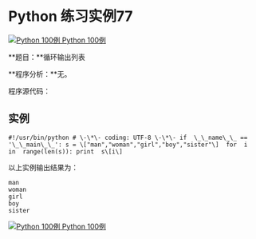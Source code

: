 Python 练习实例77
=============

 [![Python 100例](../images/up.gif) Python 100例](python-100-examples.html)

**题目：**循环输出列表

**程序分析：**无。

程序源代码：

实例
--
```
#!/usr/bin/python # \-\*\- coding: UTF-8 \-\*\- if  \_\_name\_\_ == '\_\_main\_\_': s = \["man","woman","girl","boy","sister"\]  for  i  in  range(len(s)): print  s\[i\]
```
以上实例输出结果为：
```
man
woman
girl
boy
sister
```
 [![Python 100例](../images/up.gif) Python 100例](python-100-examples.html)